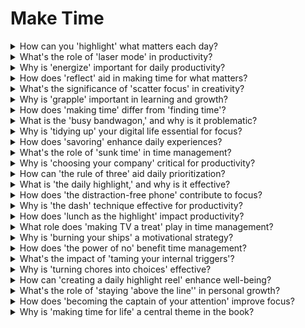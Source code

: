 

# Make Time

<details>
<summary>How can you 'highlight' what matters each day?</summary>

- Select a single focus for your day.

- Allocate time and attention to your highlight.

- Eliminate distractions to stay on track.

</details>

<details>
<summary>What's the role of 'laser mode' in productivity?</summary>

- Laser mode is intense, uninterrupted work.

- It maximizes focus and output in a short time.

- Effective for completing tasks efficiently.

</details>

<details>
<summary>Why is 'energize' important for daily productivity?</summary>

- Energize involves maintaining physical well-being.

- Regular exercise, sleep, and nutrition boost energy.

- Higher energy levels improve productivity.

</details>

<details>
<summary>How does 'reflect' aid in making time for what matters?</summary>

- Reflection helps assess daily habits and routines.

- Identify time-wasting activities to eliminate.

- Continuous reflection enhances time management.

</details>

<details>
<summary>What's the significance of 'scatter focus' in creativity?</summary>

- Scatter focus allows the mind to wander freely.

- Promotes creative thinking and problem-solving.

- Can lead to innovative insights and ideas.

</details>

<details>
<summary>Why is 'grapple' important in learning and growth?</summary>

- Grapple involves tackling challenging tasks or concepts.

- It leads to personal development and mastery.

- Embrace difficulties for progress.

</details>

<details>
<summary>How does 'making time' differ from 'finding time'?</summary>

- Making time prioritizes what matters most.

- Actively create time for important activities.

- Finding time implies time exists, but you must discover it.

</details>

<details>
<summary>What is the 'busy bandwagon,' and why is it problematic?</summary>

- Busy bandwagon glorifies busyness as a status symbol.

- Can lead to burnout, stress, and neglect of what matters.

- Counterproductive for personal well-being.

</details>

<details>
<summary>Why is 'tidying up' your digital life essential for focus?</summary>

- Tidying up reduces digital distractions.

- Organize files, notifications, and apps.

- Maintain a clutter-free digital environment.

</details>

<details>
<summary>How does 'savoring' enhance daily experiences?</summary>

- Savoring involves fully enjoying moments.

- Heightens appreciation and gratitude.

- Increases overall life satisfaction.

</details>

<details>
<summary>What's the role of 'sunk time' in time management?</summary>

- Sunk time refers to time spent on unchangeable past events.

- Focus on the present and future instead.

- Don't dwell on what can't be altered.

</details>

<details>
<summary>Why is 'choosing your company' critical for productivity?</summary>

- Surround yourself with positive, supportive people.

- Influence your mindset and productivity.

- Minimize time with negative influences.

</details>

<details>
<summary>How can 'the rule of three' aid daily prioritization?</summary>

- Choose three important tasks for the day.

- Focus on completing these priorities.

- Avoid overwhelming yourself with tasks.

</details>

<details>
<summary>What is 'the daily highlight,' and why is it effective?</summary>

- The daily highlight is the most important task of the day.

- Ensures you prioritize and complete key tasks.

- Achieving it boosts a sense of accomplishment.

</details>

<details>
<summary>How does 'the distraction-free phone' contribute to focus?</summary>

- Minimize phone distractions with intentional use.

- Silence notifications and reduce app access.

- Promotes undistracted work and presence.

</details>

<details>
<summary>Why is 'the dash' technique effective for productivity?</summary>

- Set a timer for focused work (e.g., 25 minutes).

- Take a short break afterward.

- Improves focus and productivity in short bursts.

</details>

<details>
<summary>How does 'lunch as the highlight' impact productivity?</summary>

- Scheduling your main meal as the highlight.

- Recharge and refuel for the afternoon.

- Boosts productivity after a satisfying lunch.

</details>

<details>
<summary>What role does 'making TV a treat' play in time management?</summary>

- Limit TV to specific, enjoyable moments.

- Reduce aimless, time-wasting watching.

- Increases control over leisure time.

</details>

<details>
<summary>Why is 'burning your ships' a motivational strategy?</summary>

- Burning your ships eliminates retreat.

- Forces commitment and focus on your goals.

- No turning back, only forward.

</details>

<details>
<summary>How does 'the power of no' benefit time management?</summary>

- Saying 'no' sets boundaries and protects time.

- Avoid overcommitment and focus on priorities.

- Preserves energy and reduces stress.

</details>

<details>
<summary>What's the impact of 'taming your internal triggers'?</summary>

- Internal triggers are emotional distractions.

- Identify and address them to stay focused.

- Improve emotional regulation and productivity.

</details>

<details>
<summary>Why is 'turning chores into choices' effective?</summary>

- Reframe chores as conscious choices.

- Increases motivation and engagement in tasks.

- Transforms mundane activities into purposeful actions.

</details>

<details>
<summary>How can 'creating a daily highlight reel' enhance well-being?</summary>

- Reflect on daily achievements and positive moments.

- Boosts gratitude and overall life satisfaction.

- A simple practice for increased happiness.

</details>

<details>
<summary>What's the role of 'staying 'above the line'' in personal growth?</summary>

- Above the line thinking is positive and constructive.

- Focus on solutions, not problems.

- Enhances resilience and problem-solving skills.

</details>

<details>
<summary>How does 'becoming the captain of your attention' improve focus?</summary>

- Take control of your attention and minimize distractions.

- Prioritize what matters most in your daily life.

- Increases productivity and fulfillment.

</details>

<details>
<summary>Why is 'making time for life' a central theme in the book?</summary>

- Prioritize what matters for a more fulfilling life.

- Shift from busywork to meaningful activities.

- Create a life that aligns with your values.

</details>

